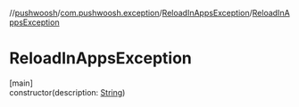 //[pushwoosh](../../../index.md)/[com.pushwoosh.exception](../index.md)/[ReloadInAppsException](index.md)/[ReloadInAppsException](-reload-in-apps-exception.md)

# ReloadInAppsException

[main]\
constructor(description: [String](https://developer.android.com/reference/kotlin/java/lang/String.html))
